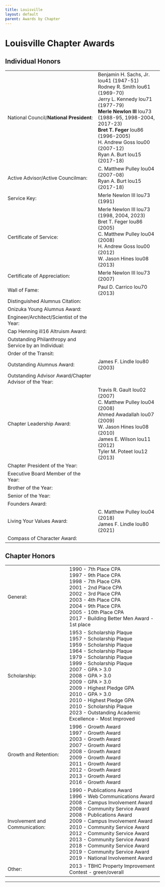 ```yaml
---
title: Louisville
layout: default
parent: Awards by Chapter
---
```


<link rel="stylesheet" href="{{ '/assets/css/by_chapter.css' | relative_url }}">

# Louisville Chapter Awards

## Individual Honors

<table>
<tbody>
<tr>
<td>National Council/<b>National President</b>:</td>
<td>Benjamin H. Sachs, Jr. lou41 (1947-51)
<br>Rodney R. Smith lou61 (1969-70)
<br>Jerry L. Kennedy lou71 (1977-79)
<br><b>Merle Newlon III</b> lou73 (1988-95, 1998-2004, 2017-23)
<br><b>Bret T. Feger</b> lou86 (1996-2005)
<br>H. Andrew Goss lou00 (2007-12)
<br>Ryan A. Burt lou15 (2017-18)
</td></tr>

<tr>
<td>Active Advisor/Active Councilman:</td>
<td>C. Matthew Pulley lou04 (2007-08)
<br>Ryan A. Burt lou15 (2017-18)
</td></tr>

<tr>
<td>Service Key:</td>
<td>Merle Newlon III lou73 (1991)
</td></tr>

<tr>
<td>Certificate of Service:</td>
<td>Merle Newlon III lou73 (1998, 2004, 2023)
<br>Bret T. Feger lou86 (2005)
<br>C. Matthew Pulley lou04 (2008)
<br>H. Andrew Goss lou00 (2012)
<br>W. Jason Hines lou08 (2013)
</td></tr>

<tr>
<td>Certificate of Appreciation:</td>
<td>Merle Newlon III lou73 (2007)
</td></tr>

<tr>
<td>Wall of Fame:</td>
<td>Paul D. Carrico lou70 (2013)
</td></tr>

<tr>
<td>Distinguished Alumnus Citation:</td>
<td>
</td></tr>

<tr>
<td>Onizuka Young Alumnus Award:</td>
<td>
</td></tr>

<tr>
<td>Engineer/Architect/Scientist of the Year:</td>
<td>
</td></tr>

<tr>
<td>Cap Henning ill16 Altruism Award:</td>
<td>
</td></tr>

<tr>
<td>Outstanding Philanthropy and Service by an Individual:</td>
<td>
</td></tr>

<tr>
<td>Order of the Transit:</td>
<td>
</td></tr>

<tr>
<td>Outstanding Alumnus Award:</td>
<td>James F. Lindle lou80 (2003)
</td></tr>

<tr>
<td>Outstanding Advisor Award/Chapter Advisor of the Year:</td>
<td>
</td></tr>

<tr>
<td>Chapter Leadership Award:</td>
<td>Travis R. Gault lou02 (2007)
<br>C. Matthew Pulley lou04 (2008)
<br>Ahmed Awadallah lou07 (2009)
<br>W. Jason Hines lou08 (2010)
<br>James E. Wilson lou11 (2012)
<br>Tyler M. Poteet lou12 (2013)
</td></tr>

<tr>
<td>Chapter President of the Year:</td>
<td>
</td></tr>

<tr>
<td>Executive Board Member of the Year:</td>
<td>
</td></tr>

<tr>
<td>Brother of the Year:</td>
<td>
</td></tr>

<tr>
<td>Senior of the Year:</td>
<td>
</td></tr>

<tr>
<td>Founders Award:</td>
<td>
</td></tr>

<tr>
<td>Living Your Values Award:</td>
<td>C. Matthew Pulley lou04 (2018)
<br>James F. Lindle lou80 (2021)
</td></tr>

<tr>
<td>Compass of Character Award:</td>
<td>
</td></tr>

</tbody>
</table>

## Chapter Honors

<table>
<tbody>
<tr>
<td>General:</td>
<td>1990 - 7th Place CPA
<br>1997 - 9th Place CPA
<br>1998 - 7th Place CPA
<br>2001 - 2nd Place CPA
<br>2002 - 3rd Place CPA
<br>2003 - 4th Place CPA
<br>2004 - 9th Place CPA
<br>2005 - 10th Place CPA
<br>2017 - Building Better Men Award - 1st place
</td></tr>

<tr>
<td>Scholarship:</td>
<td>1953 - Scholarship Plaque
<br>1957 - Scholarship Plaque
<br>1959 - Scholarship Plaque
<br>1964 - Scholarship Plaque
<br>1979 - Scholarship Plaque
<br>1999 - Scholarship Plaque
<br>2007 - GPA > 3.0
<br>2008 - GPA > 3.0
<br>2009 - GPA > 3.0
<br>2009 - Highest Pledge GPA
<br>2010 - GPA > 3.0
<br>2010 - Highest Pledge GPA 
<br>2010 - Scholarship Plaque
<br>2023 - Outstanding Academic Excellence - Most Improved
</td></tr>

<tr>
<td>Growth and Retention:</td>
<td>1996 - Growth Award
<br>1997 - Growth Award
<br>2003 - Growth Award
<br>2007 - Growth Award
<br>2008 - Growth Award
<br>2009 - Growth Award
<br>2011 - Growth Award
<br>2012 - Growth Award
<br>2013 - Growth Award
<br>2016 - Growth Award
</td></tr>

<tr>
<td>Involvement and Communication:</td>
<td>1990 - Publications Award
<br>1996 - Web Communications Award
<br>2008 - Campus Involvement Award
<br>2008 - Community Service Award
<br>2008 - Publications Award
<br>2009 - Campus Involvement Award
<br>2010 - Community Service Award
<br>2012 - Community Service Award
<br>2013 - Community Service Award
<br>2018 - Community Service Award
<br>2019 - Community Service Award
<br>2019 - National Involvement Award
</td></tr>

<tr>
<td>Other:</td>
<td>2013 - TBHC Property Improvement Contest - green/overall
</td></tr>
</tbody>
</table>

---
